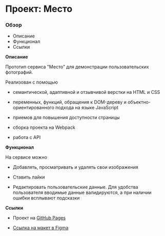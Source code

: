 
# Проект: Место

### Обзор

- Описание
- Функционал
- Ссылки

**Описание**

Прототип сервиса "Место" для демонстрации пользовательских фотографий.

Реализован с помощью

- семантической, адаптивной и отзывчивой верстки на HTML и CSS

- переменных, функций, обращения к DOM-дереву и объектно-ориентированного подхода на языке JavaScript

- приемов для повышения доступности страницы

- сборка проекта на Webpack

- работа с API

**Функционал**

На сервисе можно

- Добавлять, просматривать и удалять свои изображения

- Ставить лайки

- Редактировать пользовательские данные. Для удобства пользователя вводимые данные валидируются, а при наличии ошибки всплывают подсказки

**Ссылки**

- Проект на [GitHub Pages](https://anastacia-tesli.github.io/mesto/)

- [Ссылка на макет в Figma](https://www.figma.com/file/2cn9N9jSkmxD84oJik7xL7/JavaScript.-Sprint-4?node-id=0%3A1)
